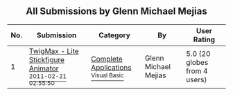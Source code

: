 ﻿<div align="center">

## All Submissions by Glenn Michael Mejias

</div>

No.  | Submission | Category | By   | User Rating
---- | ---------- | -------- | ---- | -----------
1 | [TwigMax \- Lite Stickfigure Animator<br /><sup>2011-02-21 02:55:50</sup>](https://github.com/Planet-Source-Code/glenn-michael-mejias-twigmax-lite-stickfigure-animator__1-74277) | [Complete Applications<br /><sup>Visual Basic</sup>](../ByCategory/complete-applications__1-27.md) | Glenn Michael Mejias | 5.0 (20 globes from 4 users)
